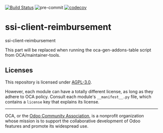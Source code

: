 [![Build Status](https://travis-ci.com/open-synergy/ssi-client-reimbursement.svg?branch=14.0)](https://travis-ci.com/open-synergy/ssi-client-reimbursement)
![pre-commit](https://github.com/open-synergy/ssi-client-reimbursement/actions/workflows/pre-commit.yml/badge.svg)
[![codecov](https://codecov.io/gh/open-synergy/ssi-client-reimbursement/branch/14.0/graph/badge.svg)](https://codecov.io/gh/open-synergy/ssi-client-reimbursement)

<!-- /!\ do not modify above this line -->

# ssi-client-reimbursement

ssi-client-reimbursement

<!-- /!\ do not modify below this line -->

<!-- prettier-ignore-start -->

[//]: # (addons)

This part will be replaced when running the oca-gen-addons-table script from OCA/maintainer-tools.

[//]: # (end addons)

<!-- prettier-ignore-end -->

## Licenses

This repository is licensed under [AGPL-3.0](LICENSE).

However, each module can have a totally different license, as long as they adhere to OCA
policy. Consult each module's `__manifest__.py` file, which contains a `license` key
that explains its license.

----

OCA, or the [Odoo Community Association](http://odoo-community.org/), is a nonprofit
organization whose mission is to support the collaborative development of Odoo features
and promote its widespread use.
